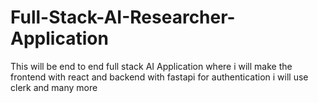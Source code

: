 # Full-Stack-AI-Researcher-Application
This will be end to end full stack AI Application where i will make the frontend with react and backend with fastapi for authentication i will use clerk and many more
